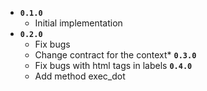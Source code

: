 - **`0.1.0`**
  - Initial implementation
- **`0.2.0`**
  - Fix bugs
  - Change contract for the context*
    **`0.3.0`**
  - Fix bugs with html tags in labels
    **`0.4.0`**
  - Add method exec_dot
